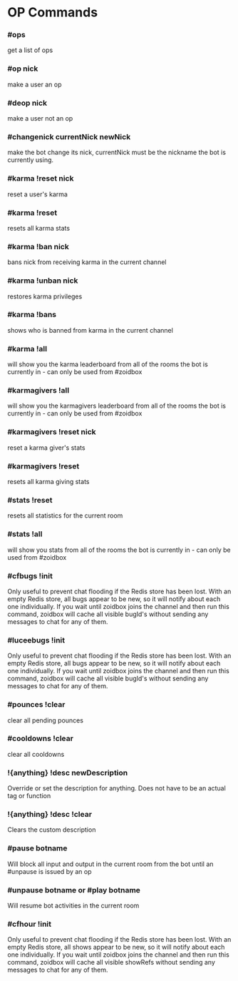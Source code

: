 # OP Commands

### #ops

get a list of ops

### #op nick

make a user an op

### #deop nick

make a user not an op

### #changenick currentNick newNick

make the bot change its nick, currentNick must be the nickname the bot is currently using.

### #karma !reset nick

reset a user's karma

### #karma !reset

resets all karma stats

### #karma !ban nick

bans nick from receiving karma in the current channel

### #karma !unban nick

restores karma privileges

### #karma !bans

shows who is banned from karma in the current channel

### #karma !all

will show you the karma leaderboard from all of the rooms the bot is currently in - can only be used from #zoidbox

### #karmagivers !all

will show you the karmagivers leaderboard from all of the rooms the bot is currently in - can only be used from #zoidbox

### #karmagivers !reset nick

reset a karma giver's stats

### #karmagivers !reset

resets all karma giving stats

### #stats !reset

resets all statistics for the current room

### #stats !all

will show you stats from all of the rooms the bot is currently in - can only be used from #zoidbox

### #cfbugs !init

Only useful to prevent chat flooding if the Redis store has been lost. With an empty Redis store, all bugs appear to be new, so it will notify about each one individually. If you wait until zoidbox joins the channel and then run this command, zoidbox will cache all visible bugId's without sending any messages to chat for any of them.

### #luceebugs !init

Only useful to prevent chat flooding if the Redis store has been lost. With an empty Redis store, all bugs appear to be new, so it will notify about each one individually. If you wait until zoidbox joins the channel and then run this command, zoidbox will cache all visible bugId's without sending any messages to chat for any of them.

### #pounces !clear

clear all pending pounces

### #cooldowns !clear

clear all cooldowns

### !{anything} !desc newDescription

Override or set the description for anything.  Does not have to be an actual tag or function

### !{anything} !desc !clear

Clears the custom description

### #pause botname

Will block all input and output in the current room from the bot until an #unpause is issued by an op

### #unpause botname or #play botname

Will resume bot activities in the current room


### #cfhour !init

Only useful to prevent chat flooding if the Redis store has been lost. With an empty Redis store, all shows appear to be new, so it will notify about each one individually. If you wait until zoidbox joins the channel and then run this command, zoidbox will cache all visible showRefs without sending any messages to chat for any of them.
